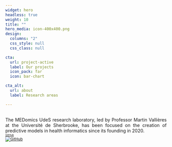 ```yaml
---
widget: hero
headless: true
weight: 10
title: ""
hero_media: icon-400x400.png
design:
  columns: "2"
  css_style: null
  css_class: null

cta:
  url: project-active
  label: Our projects
  icon_pack: far
  icon: bar-chart

cta_alt:
  url: about
  label: Research areas

---
```

<br>
<div style="text-align: justify;">
The MEDomics UdeS research laboratory, led by Professor Martin Vallières at the Université de Sherbrooke, has been 
focused on the creation of predictive models in health informatics since its founding in 2020.
</div>


  <div style="text-align: left; white-space: nowrap;">
  <a class="fa-brands fa-square-github fa-2x" href="https://github.com/MEDomics-UdeS" target="_blank" rel="noopener noreferrer">
    <small><small><small> GitHub </small></small></small> 
  </a>
  <a class="medomicslabsite fa-2x" href="https://github.com/MEDomics-UdeS" target="_blank" rel="noopener noreferrer" style="display: flex; align-items: center;">
    <img src="/media/albums/general-images/medomicslab.png" style="max-width: 4em">
    <small> GitHub </small>
  </a>
  
</div>
<br>
  
  <div style="text-align: center; display: none;">
    {{< gallery album="general-images" >}}
  </div>
  
